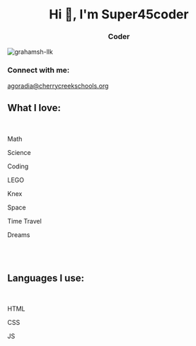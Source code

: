 <h1 align="center">Hi 👋, I'm Super45coder</h1>
<h3 align="center">Coder</h3>

<p align="left"> <img src="https://komarev.com/ghpvc/?username=Super45coder&label=Profile%20views&color=0e75b6&style=flat" alt="grahamsh-llk" /> </p>

<h3 align="left">Connect with me:</h3>
<a href="mailto:agoradia@cherrycreekschools.org" target="blank">agoradia@cherrycreekschools.org</a>
<br>

<h2>What I love:</h2>
<br>
<p>Math<p>
<p>Science</p>
<p>Coding</p>
<p>LEGO</p>
<p>Knex</p>
<p>Space</p>
<p>Time Travel</p>
<p>Dreams</p><br><br>

<h2>Languages I use:</h2>
<br>
<p>HTML</p>
<p>CSS</p>
<p>JS</p>
